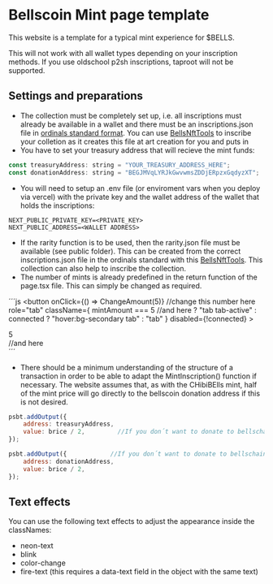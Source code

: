 # Bellscoin Mint page template

This website is a template for a typical mint experience for $BELLS. 

This will not work with all wallet types depending on your inscription methods. If you use oldschool p2sh inscriptions, taproot will not be supported. 

## Settings and preparations

- The collection must be completely set up, i.e. all inscriptions must already be available in a wallet and there must be an inscriptions.json file in [ordinals standard format](https://github.com/ordinals-wallet/ordinals-collections). You can use [BellsNftTools](https://github.com/0xsol1d/BellsNftTools) to inscribe your colletion as it creates this file at art creation for you and puts in 
- You have to set your treasury address that will recieve the mint funds:

```js
const treasuryAddress: string = "YOUR_TREASURY_ADDRESS_HERE";
const donationAddress: string = "BEGJMVqLYRJkGwvwmsZDDjERpzxGqdyzXT";       //this is the official bellschain donation address
```

- You will need to setup an .env file (or enviroment vars when you deploy via vercel) with the private key and the wallet address of the wallet that holds the inscriptions:

```
NEXT_PUBLIC_PRIVATE_KEY=<PRIVATE_KEY>
NEXT_PUBLIC_ADDRESS=<WALLET ADDRESS>
```

- If the rarity function is to be used, then the rarity.json file must be available (see public folder). This can be created from the correct inscriptions.json file in the ordinals standard with this [BellsNftTools](https://github.com/0xsol1d/BellsNftTools). This collection can also help to inscribe the collection.
- The number of mints is already predefined in the return function of the page.tsx file. This can simply be changed as required.

´´´js
<button
    onClick={() => ChangeAmount(5)}             //change this number here
    role="tab"
    className={
    mintAmount === 5                            //and here
    ? "tab tab-active"
    : connected
    ? "hover:bg-secondary tab"
    : "tab"
    }
    disabled={!connected} >
    <div className="flex gap-2">
        <div>5</div>                                //and here
    </div>
</button>
´´´

- There should be a minimum understanding of the structure of a transaction in order to be able to adapt the MintInscription() function if necessary. The website assumes that, as with the CHibiBElls mint, half of the mint price will go directly to the bellscoin donation address if this is not desired.

```js
psbt.addOutput({
    address: treasuryAddress,
    value: brice / 2,         //If you don´t want to donate to bellschain, delete the divison by 2, just "brice"
});

psbt.addOutput({            //If you don´t want to donate to bellschain, delete this output
    address: donationAddress,
    value: brice / 2,
});
```

## Text effects

You can use the following text effects to adjust the appearance inside the classNames:

- neon-text
- blink
- color-change
- fire-text (this requires a data-text field in the object with the same text)

